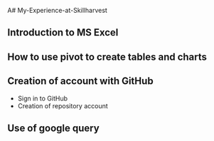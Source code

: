 A# My-Experience-at-Skillharvest
## Introduction to MS Excel
## How to use pivot to create tables and charts
## Creation of account with GitHub
- Sign in to GitHub
- Creation of repository account
## Use of google query 
